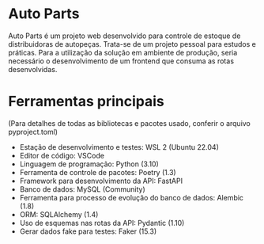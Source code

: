 # Auto Parts
Auto Parts é um projeto web desenvolvido para controle de estoque de distribuidoras de autopeças.
Trata-se de um projeto pessoal para estudos e práticas. Para a utilização da solução em ambiente de produção, seria necessário o desenvolvimento de um frontend que consuma as rotas desenvolvidas.

# Ferramentas principais
(Para detalhes de todas as bibliotecas e pacotes usado, conferir o arquivo pyproject.toml)
- Estação de desenvolvimento e testes: WSL 2 (Ubuntu 22.04)
- Editor de código: VSCode
- Linguagem de programação: Python (3.10)
- Ferramenta de controle de pacotes: Poetry (1.3)
- Framework para desenvolvimento da API: FastAPI
- Banco de dados: MySQL (Community)
- Ferramenta para processo de evolução do banco de dados: Alembic (1.8)
- ORM: SQLAlchemy (1.4)
- Uso de esquemas nas rotas da API: Pydantic (1.10)
- Gerar dados fake para testes: Faker (15.3)
